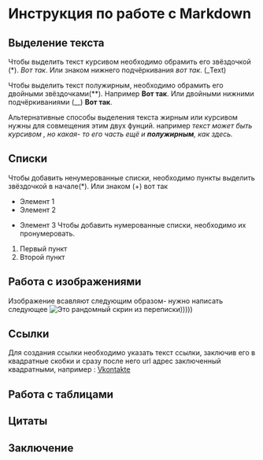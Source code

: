# Инструкция по работе с Markdown 

## Выделение текста 
Чтобы выделить текст курсивом необходимо обрамить его звёздочкой (*). *Вот так*.
Или знаком нижнего подчёркивания _вот так_. (_Text)

Чтобы выделить текст полужирным, необходимо обрамить его двойными звёздочками(**). Например **Вот так**.  Или двойными нижними подчёркиваниями (__) __Вот так__.

Альтернативные способы выделения текста жирным или курсивом нужны для совмещения этим двух фунций. например  _текст может быть курсивом , но какая- то его часть ещё и **полужирным**, как здесь._
## Списки

Чтобы добавить ненумерованные списки, необходимо пункты выделить звёздочкой в начале(*). Или знаком (+) вот так 
* Элемент 1
* Элемент 2
+ Элемент 3
Чтобы добавить нумерованные списки, необходимо их пронумеровать.
1. Первый пункт
2. Второй пункт
##  Работа с изображениями
Изображение всавляют следующим образом- нужно написать следующее ![Это рандомный скрин из переписки)))))](123.png)
## Ссылки
Для создания ссылки необходимо указать текст ссылки, заключив его в квадратные скобки и сразу после него url адрес заключенный квадратными, например :
[Vkontakte](https://vk.com/)
## Работа с таблицами 

## Цитаты 

## Заключение 

